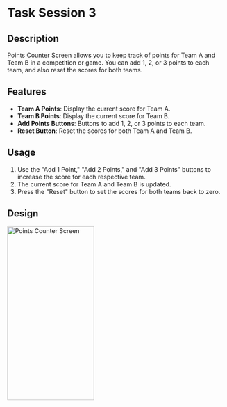 # Task Session 3

## Description
Points Counter Screen allows you to keep track of points for Team A and Team B in a competition or game. You can add 1, 2, or 3 points to each team, and also reset the scores for both teams. 

## Features
- **Team A Points**: Display the current score for Team A.
- **Team B Points**: Display the current score for Team B.
- **Add Points Buttons**: Buttons to add 1, 2, or 3 points to each team.
- **Reset Button**: Reset the scores for both Team A and Team B.

## Usage
1. Use the "Add 1 Point," "Add 2 Points," and "Add 3 Points" buttons to increase the score for each respective team.
2. The current score for Team A and Team B is updated.
3. Press the "Reset" button to set the scores for both teams back to zero.

## Design
<img src="https://github.com/Open-Source-Community/Flutter-Tasks-24/assets/110198101/04b21bbd-ea86-450e-9bc3-68a17644029a" width="200" height="400" alt="Points Counter Screen">

